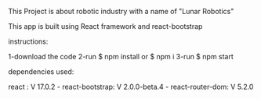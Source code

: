 This Project is about robotic industry with a name of "Lunar Robotics"

This app is built using React framework and react-bootstrap

instructions:

1-download the code
2-run $ npm install or $ npm i
3-run $ npm start

dependencies used:

react : V 17.0.2 - 
react-bootstrap: V 2.0.0-beta.4 - 
react-router-dom: V 5.2.0 
